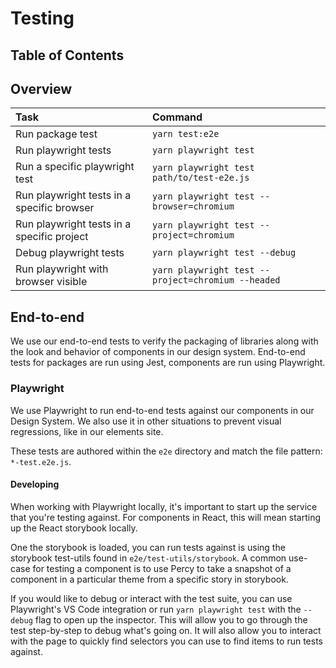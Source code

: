 # Testing

<!-- prettier-ignore-start -->
<!-- START doctoc generated TOC please keep comment here to allow auto update -->
<!-- DON'T EDIT THIS SECTION, INSTEAD RE-RUN doctoc TO UPDATE -->

## Table of Contents

<!-- END doctoc generated TOC please keep comment here to allow auto update --> <!-- prettier-ignore-end -->

## Overview

| Task                                       | Command                                            |
| :----------------------------------------- | :------------------------------------------------- |
| Run package test                           | `yarn test:e2e`                                    |
| Run playwright tests                       | `yarn playwright test`                             |
| Run a specific playwright test             | `yarn playwright test path/to/test-e2e.js`         |
| Run playwright tests in a specific browser | `yarn playwright test --browser=chromium`          |
| Run playwright tests in a specific project | `yarn playwright test --project=chromium`          |
| Debug playwright tests                     | `yarn playwright test --debug`                     |
| Run playwright with browser visible        | `yarn playwright test --project=chromium --headed` |

## End-to-end

We use our end-to-end tests to verify the packaging of libraries along with the
look and behavior of components in our design system. End-to-end tests for
packages are run using Jest, components are run using Playwright.

### Playwright

We use Playwright to run end-to-end tests against our components in our Design
System. We also use it in other situations to prevent visual regressions, like
in our elements site.

These tests are authored within the `e2e` directory and match the file pattern:
`*-test.e2e.js`.

#### Developing

When working with Playwright locally, it's important to start up the service
that you're testing against. For components in React, this will mean starting up
the React storybook locally.

One the storybook is loaded, you can run tests against is using the storybook
test-utils found in `e2e/test-utils/storybook`. A common use-case for testing a
component is to use Percy to take a snapshot of a component in a particular
theme from a specific story in storybook.

If you would like to debug or interact with the test suite, you can use
Playwright's VS Code integration or run `yarn playwright test` with the
`--debug` flag to open up the inspector. This will allow you to go through the
test step-by-step to debug what's going on. It will also allow you to interact
with the page to quickly find selectors you can use to find items to run tests
against.
